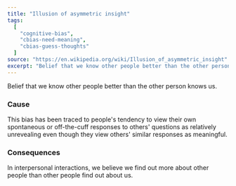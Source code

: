 ```yaml
---
title: "Illusion of asymmetric insight"
tags:
  [
    "cognitive-bias",
    "cbias-need-meaning",
    "cbias-guess-thoughts"
  ]
source: "https://en.wikipedia.org/wiki/Illusion_of_asymmetric_insight"
excerpt: "Belief that we know other people better than the other person knows us."
---
```


Belief that we know other people better than the other person knows us.

### Cause

This bias has been traced to people's tendency to view their own spontaneous or off-the-cuff responses to others' questions as relatively unrevealing even though they view others' similar responses as meaningful.

### Consequences

In interpersonal interactions, we believe we find out more about other people than other people find out about us.
